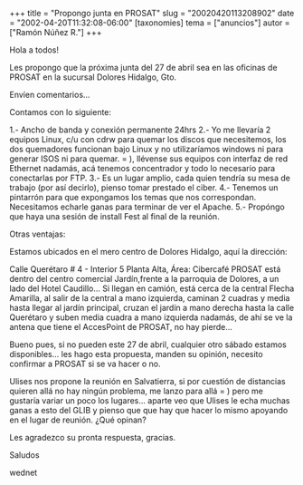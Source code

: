 +++
title = "Propongo junta en PROSAT"
slug = "20020420113208902"
date = "2002-04-20T11:32:08-06:00"
[taxonomies]
tema = ["anuncios"]
autor = ["Ramón Núñez R."]
+++

Hola a todos!

Les propongo que la próxima junta del 27 de abril sea en las oficinas de
PROSAT en la sucursal Dolores Hidalgo, Gto.

Envíen comentarios...

<!-- more -->


Contamos con lo siguiente:

1.- Ancho de banda y conexión permanente 24hrs
2.- Yo me llevaría 2 equipos Linux, c/u con cdrw para quemar los discos
que necesitemos, los dos quemadores funcionan bajo Linux y no
utilizaríamos windows ni para generar ISOS ni para quemar. = ), llévense
sus equipos con interfaz de red Ethernet nadamás, acá tenemos
concentrador y todo lo necesario para conectarlas por FTP.
3.- Es un lugar amplio, cada quien tendría su mesa de trabajo (por así
decirlo), pienso tomar prestado el ciber.
4.- Tenemos un pintarrón para que expongamos los temas que nos
correspondan. Necesitamos echarle ganas para terminar de ver el
Apache.
5.- Propóngo que haya una sesión de install Fest al final de la
reunión.



Otras ventajas:

Estamos ubicados en el mero centro de Dolores Hidalgo, aquí la
dirección:


Calle Querétaro \# 4 - Interior 5 Planta Alta, Área: Cibercafé
PROSAT está dentro del centro comercial Jardín,frente a la parroquia de
Dolores, a un lado del Hotel Caudillo...
Si llegan en camión, está cerca de la central Flecha Amarilla, al salir
de la central a mano izquierda, caminan 2 cuadras y media hasta llegar
al jardín principal, cruzan el jardín a mano derecha hasta la calle
Querétaro y suben media cuadra a mano izquierda nadamás, de ahí se ve la
antena que tiene el AccesPoint de PROSAT, no hay pierde...



Bueno pues, si no pueden este 27 de abril, cualquier otro sábado estamos
disponibles... les hago esta propuesta, manden su opinión, necesito
confirmar a PROSAT si se va hacer o no.

Ulises nos propone la reunión en Salvatierra, si por cuestión de
distancias quieren allá no hay ningún problema, me lanzo para allá = )
pero me gustaría variar un poco los lugares... aparte veo que Ulises le
echa muchas ganas a esto del GLIB y pienso que que hay que hacer lo
mismo apoyando en el lugar de reunión. ¿Qué opinan?

Les agradezco su pronta respuesta, gracias.



Saludos

wednet

